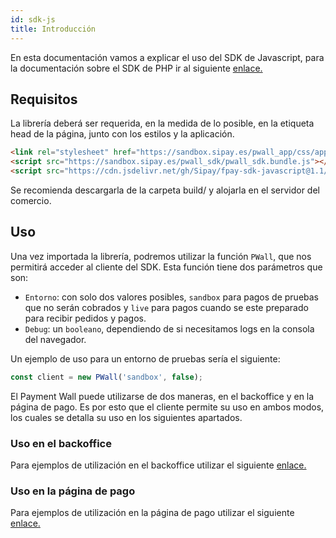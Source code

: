 ```yaml
---
id: sdk-js
title: Introducción
---
```


En esta documentación vamos a explicar el uso del SDK de Javascript, para la documentación sobre el SDK de PHP ir al siguiente [enlace.](https://github.com/waiap/php-sdk)  

## Requisitos

La librería deberá ser requerida, en la medida de lo posible, en la etiqueta head de la página, junto con los estilos y la aplicación.

``` html
<link rel="stylesheet" href="https://sandbox.sipay.es/pwall_app/css/app.css">
<script src="https://sandbox.sipay.es/pwall_sdk/pwall_sdk.bundle.js"></script>
<script src="https://cdn.jsdelivr.net/gh/Sipay/fpay-sdk-javascript@1.1/build/pwall-sdk.min.js"></script>
```

Se recomienda descargarla de la carpeta build/ y alojarla en el servidor del comercio.

## Uso

Una vez importada la librería, podremos utilizar la función `PWall`, que nos permitirá acceder al cliente del SDK. Esta función tiene dos parámetros que son:

- `Entorno`: con solo dos valores posibles, `sandbox` para pagos de pruebas que no serán cobrados y `live` para pagos cuando se este preparado para recibir pedidos y pagos.
- `Debug`: un `booleano`, dependiendo de si necesitamos logs en la consola del navegador.

Un ejemplo de uso para un entorno de pruebas sería el siguiente:

```js
const client = new PWall('sandbox', false);
```

El Payment Wall puede utilizarse de dos maneras, en el backoffice y en la página de pago. Es por esto que el cliente permite su uso en ambos modos, los cuales se detalla su uso en los siguientes apartados. 

### Uso en el backoffice

Para ejemplos de utilización en el backoffice utilizar el siguiente [enlace.](docs/sdk-js-backoffice.md) 

### Uso en la página de pago

Para ejemplos de utilización en la página de pago utilizar el siguiente [enlace.](docs/sdk-js-checkout.md) 
